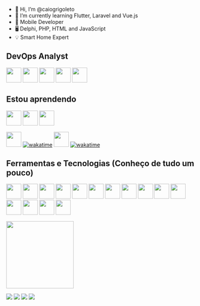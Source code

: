 - 👋 Hi, I’m @caiogrigoleto
- 📖 I’m currently learning Flutter, Laravel and Vue.js
- 📱 Mobile Developer
- 🖥️ Delphi, PHP, HTML and JavaScript
- 💡 Smart Home Expert

## DevOps Analyst
<img src="https://cdn.jsdelivr.net/gh/devicons/devicon/icons/kubernetes/kubernetes-plain.svg" width="40" height="40"/> <img src="https://cdn.jsdelivr.net/gh/devicons/devicon/icons/docker/docker-original-wordmark.svg" width="40" height="40"/> <img src="https://cdn.jsdelivr.net/gh/devicons/devicon/icons/terraform/terraform-original.svg" width="40" height="40"/> <img src="https://cdn.jsdelivr.net/gh/devicons/devicon/icons/jenkins/jenkins-original.svg" width="40" height="40"/> <img src="https://cdn.jsdelivr.net/gh/devicons/devicon/icons/grafana/grafana-original.svg" width="40" height="40"/>

## Estou aprendendo

<img src="https://cdn.jsdelivr.net/gh/devicons/devicon/icons/flutter/flutter-original.svg" width="40" height="40"/> <img src="https://cdn.jsdelivr.net/gh/devicons/devicon@latest/icons/laravel/laravel-original.svg" width="40" height="40"/> <img src="https://cdn.jsdelivr.net/gh/devicons/devicon/icons/vuejs/vuejs-original-wordmark.svg" width="40" height="40"/>

<img src="https://cdn.jsdelivr.net/gh/devicons/devicon/icons/php/php-original.svg" width="40" height="40"/>
<a href="https://wakatime.com/badge/user/8421c1c3-dd64-46ab-a720-ff3bce89008b/project/f547d5eb-9ef9-427b-8795-20cedd73ebb7"><img src="https://wakatime.com/badge/user/8421c1c3-dd64-46ab-a720-ff3bce89008b/project/f547d5eb-9ef9-427b-8795-20cedd73ebb7.svg" alt="wakatime"></a>


<img src="https://cdn.jsdelivr.net/gh/devicons/devicon/icons/flutter/flutter-original.svg" width="40" height="40"/>
<a href="https://wakatime.com/badge/user/8421c1c3-dd64-46ab-a720-ff3bce89008b/project/f9a59115-e584-4888-b329-7a01aae7c308"><img src="https://wakatime.com/badge/user/8421c1c3-dd64-46ab-a720-ff3bce89008b/project/f9a59115-e584-4888-b329-7a01aae7c308.svg" alt="wakatime"></a>

## Ferramentas e Tecnologias (Conheço de tudo um pouco)
<img src="https://cdn.jsdelivr.net/gh/devicons/devicon/icons/nodejs/nodejs-original.svg" width="40" height="40"/> <img src="https://cdn.jsdelivr.net/gh/devicons/devicon/icons/git/git-original.svg" width="40" height="40"/> <img src="https://cdn.jsdelivr.net/gh/devicons/devicon/icons/apple/apple-original.svg" width="40" height="40"/> <img src="https://cdn.jsdelivr.net/gh/devicons/devicon/icons/xcode/xcode-original.svg" width="40" height="40"/> <img src="https://cdn.jsdelivr.net/gh/devicons/devicon/icons/arduino/arduino-original-wordmark.svg"  width="40" height="40"/> <img src="https://cdn.jsdelivr.net/gh/devicons/devicon/icons/raspberrypi/raspberrypi-original.svg" width="40" height="40" /> <img src="https://cdn.jsdelivr.net/gh/devicons/devicon/icons/html5/html5-original-wordmark.svg" width="40" height="40"/> <img src="https://cdn.jsdelivr.net/gh/devicons/devicon/icons/css3/css3-original-wordmark.svg" width="40" height="40" /> <img src="https://cdn.jsdelivr.net/gh/devicons/devicon/icons/javascript/javascript-original.svg" width="40" height="40"/> <img src="https://cdn.jsdelivr.net/gh/devicons/devicon/icons/mysql/mysql-original-wordmark.svg" width="40" height="40" /> <img src="https://cdn.jsdelivr.net/gh/devicons/devicon/icons/postgresql/postgresql-original-wordmark.svg" width="40" height="40"/> <img src="https://cdn.jsdelivr.net/gh/devicons/devicon/icons/linux/linux-original.svg" width="40" height="40"/> <img src="https://cdn.jsdelivr.net/gh/devicons/devicon/icons/vscode/vscode-original.svg" width="40" height="40"/>   <img src="https://cdn.jsdelivr.net/gh/devicons/devicon/icons/putty/putty-original.svg" width="40" height="40"/>  <img src="https://cdn.jsdelivr.net/gh/devicons/devicon/icons/sqlite/sqlite-original-wordmark.svg" width="40" height="40"/>

<img height="180em" src="https://github-readme-stats.vercel.app/api?username=caiogrigoleto&show_icons=true&theme=dracula&include_all_commits=true&count_private=true"/>

[<img src="https://img.shields.io/badge/twitter-%231DA1F2.svg?&style=for-the-badge&logo=twitter&logoColor=white" />](https://twitter.com/grigleto)
[<img src="https://img.shields.io/badge/linkedin-%230077B5.svg?&style=for-the-badge&logo=linkedin&logoColor=white" />](https://www.linkedin.com/in/caiogrigoleto/) 
[<img src = "https://img.shields.io/badge/instagram-%23E4405F.svg?&style=for-the-badge&logo=instagram&logoColor=white">](https://www.instagram.com/caiogrigoleto/) 
[<img src = "https://img.shields.io/badge/facebook-%231877F2.svg?&style=for-the-badge&logo=facebook&logoColor=white">](https://www.facebook.com/caiogrigoleto)
